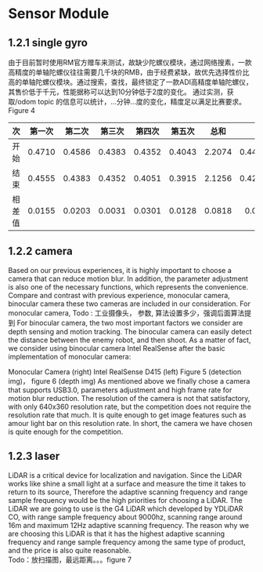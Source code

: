 # Sensor Module

## 1.2.1 single gyro

由于目前暂时使用RM官方赠车来测试，故缺少陀螺仪模块，通过网络搜素，一款高精度的单轴陀螺仪往往需要几千块的RMB，由于经费紧缺，故优先选择性价比高的单轴陀螺仪模块。通过搜索，查找，最终锁定了一款ADI高精度单轴陀螺仪，其售价低于千元，性能据称可以达到10分钟低于2度的变化。
通过实测，获取/odom topic 的信息可以统计，…分钟…度的变化，精度足以满足比赛要求。
Figure 4

次|第一次|第二次|第三次|第四次|第五次|总和|平均
--|:--:|:--:|:--:|:--:|:--:|:--:|--:
开始|0.4710|0.4586|0.4383|0.4352|0.4043|2.2074|0.44148
结束|0.4555|0.4383|0.4352|0.4051|0.3915|2.1256|0.42512
相差值|0.0155|0.0203|0.0031|0.0301|0.0128|0.0818|0.0164

## 1.2.2 camera

Based on our previous experiences, it is highly important to choose a camera that can reduce motion blur. In addition, the parameter adjustment is also one of the necessary functions, which represents the convenience. 
Compare and contrast with previous experience, monocular camera, binocular camera these two cameras are included in our consideration.
For monocular camera, 
Todo : 工业摄像头， 参数, 算法设置多少，强调后面算法提到
For binocular camera, the two most important factors we consider are depth sensing and motion tracking. The binocular camera can easily detect the distance between the enemy robot, and then shoot. As a matter of fact, we consider using binocular camera Intel RealSense after the basic implementation of monocular camera:
  
Monocular Camera (right)   Intel RealSense D415 (left)
Figure 5 (detection img)， figure 6 (depth img)
As mentioned above we finally chose a camera that supports USB3.0, parameters adjustment and high frame rate for motion blur reduction. The resolution of the camera is not that satisfactory, with only 640x360 resolution rate, but the competition does not require the resolution rate that much. It is quite enough to get image features such as amour light bar on this resolution rate. In short, the camera we have chosen is quite enough for the competition.

## 1.2.3 laser

LiDAR is a critical device for localization and navigation.
Since the LiDAR works like shine a small light at a surface and measure the time it takes to return to its source, Therefore the adaptive scanning frequency and range sample frequency would be the high priorities for choosing a LiDAR.
The LiDAR we are going to use is the G4 LiDAR which developed by YDLiDAR CO, with range sample frequency about 9000hz, scanning range around 16m and maximum 12Hz adaptive scanning frequency. The reason why we are choosing this LiDAR is that it has the highest adaptive scanning frequency and range sample frequency among the same type of product, and the price is also quite reasonable.  
Todo：放扫描图，最远距离。。。figure 7
